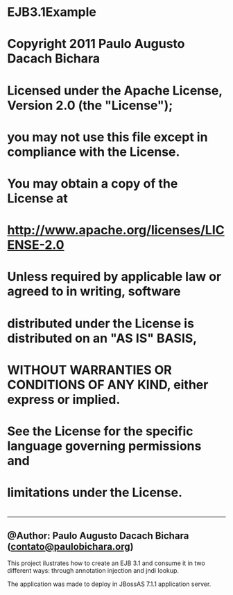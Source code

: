 EJB3.1Example
=============

#
# Copyright 2011 Paulo Augusto Dacach Bichara
#
# Licensed under the Apache License, Version 2.0 (the "License");
# you may not use this file except in compliance with the License.
# You may obtain a copy of the License at
#
# http://www.apache.org/licenses/LICENSE-2.0
#
# Unless required by applicable law or agreed to in writing, software
# distributed under the License is distributed on an "AS IS" BASIS,
# WITHOUT WARRANTIES OR CONDITIONS OF ANY KIND, either express or implied.
# See the License for the specific language governing permissions and
# limitations under the License.
#

-------------------------------------------------------------------
@Author: Paulo Augusto Dacach Bichara (contato@paulobichara.org)
-------------------------------------------------------------------

This project ilustrates how to create an EJB 3.1 and consume it in two different ways: through annotation injection and jndi lookup.

The application was made to deploy in JBossAS 7.1.1 application server.
